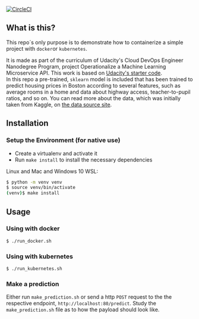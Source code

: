 [![CircleCI](https://circleci.com/gh/psnx/udacity-microservices.svg?style=shield&circle-token=c73bf925b7c863c1cf3f37b2daac63bfc521a846)](https://circleci.com/gh/psnx/udacity-microservices)

## What is this?

This repo´s only purpose is to demonstrate how to containerize a simple project with `docker`or `kubernetes`. 

It is made as part of the curriculum of Udacity's Cloud DevOps Engineer Nanodegree Program, project Operationalize a Machine Learning Microservice API.
This work is based on [Udacity's starter code](https://github.com/udacity/DevOps_Microservices).   
In this repo a pre-trained, `sklearn` model is included that has been trained to predict housing prices in Boston according to several features, such as average rooms in a home and data about highway access, teacher-to-pupil ratios, and so on. You can read more about the data, which was initially taken from Kaggle, on [the data source site](https://www.kaggle.com/c/boston-housing).  

## Installation
### Setup the Environment (for native use)
* Create a virtualenv and activate it
* Run `make install` to install the necessary dependencies

Linux and Mac and Windows 10 WSL:
```bash
$ python -m venv venv
$ source venv/bin/activate
(venv)$ make install
```
## Usage
### Using with docker
```bash
$ ./run_docker.sh
```
### Using with kubernetes
```bash
$ ./run_kubernetes.sh
```
### Make a prediction
Either run `make_prediction.sh` or send a http `POST` request to the the respective endpoint, `http://localhost:80/predict`. Study the `make_prediction.sh` file as to how the payload should look like.